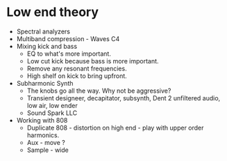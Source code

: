 # Low end theory

- Spectral analyzers
- Multiband compression - Waves C4
- Mixing kick and bass
  - EQ to what's more important.
  - Low cut kick because bass is more important.
  - Remove any resonant frequencies.
  - High shelf on kick to bring upfront.
- Subharmonic Synth
  - The knobs go all the way. Why not be aggressive?
  - Transient designeer, decapitator, subsynth, Dent 2 unfiltered audio, low air, low ender
  - Sound Spark LLC
- Working with 808
  - Duplicate 808 - distortion on high end - play with upper order harmonics.
  - Aux - move ?
  - Sample - wide

